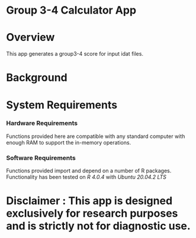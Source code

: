# Group 3-4 Calculator App

# Overview
This app generates a group3-4 score for input idat files. 

# Background




# System Requirements
### Hardware Requirements
Functions provided here are compatible with any standard computer with enough RAM to support the in-memory operations.
                
### Software Requirements
Functions provided import and depend on a number of R packages. Functionality has been tested on *R 4.0.4* with *Ubuntu 20.04.2 LTS*
                  
                  
                  
# Disclaimer : This app is designed exclusively for research purposes and is strictly not for diagnostic use.
                  